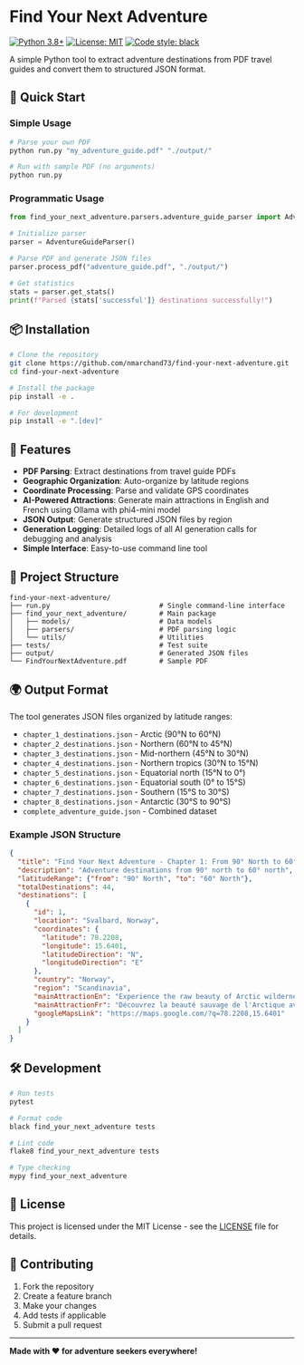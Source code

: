 # Find Your Next Adventure

[![Python 3.8+](https://img.shields.io/badge/python-3.8+-blue.svg)](https://www.python.org/downloads/)
[![License: MIT](https://img.shields.io/badge/License-MIT-yellow.svg)](https://opensource.org/licenses/MIT)
[![Code style: black](https://img.shields.io/badge/code%20style-black-000000.svg)](https://github.com/psf/black)

A simple Python tool to extract adventure destinations from PDF travel guides and convert them to structured JSON format.

## 🚀 Quick Start

### Simple Usage
```bash
# Parse your own PDF
python run.py "my_adventure_guide.pdf" "./output/"

# Run with sample PDF (no arguments)
python run.py
```

### Programmatic Usage
```python
from find_your_next_adventure.parsers.adventure_guide_parser import AdventureGuideParser

# Initialize parser
parser = AdventureGuideParser()

# Parse PDF and generate JSON files
parser.process_pdf("adventure_guide.pdf", "./output/")

# Get statistics
stats = parser.get_stats()
print(f"Parsed {stats['successful']} destinations successfully!")
```

## 📦 Installation

```bash
# Clone the repository
git clone https://github.com/nmarchand73/find-your-next-adventure.git
cd find-your-next-adventure

# Install the package
pip install -e .

# For development
pip install -e ".[dev]"
```

## 🎯 Features

- **PDF Parsing**: Extract destinations from travel guide PDFs
- **Geographic Organization**: Auto-organize by latitude regions
- **Coordinate Processing**: Parse and validate GPS coordinates
- **AI-Powered Attractions**: Generate main attractions in English and French using Ollama with phi4-mini model
- **JSON Output**: Generate structured JSON files by region
- **Generation Logging**: Detailed logs of all AI generation calls for debugging and analysis
- **Simple Interface**: Easy-to-use command line tool

## 📁 Project Structure

```
find-your-next-adventure/
├── run.py                           # Single command-line interface
├── find_your_next_adventure/        # Main package
│   ├── models/                      # Data models
│   ├── parsers/                     # PDF parsing logic
│   └── utils/                       # Utilities
├── tests/                           # Test suite
├── output/                          # Generated JSON files
└── FindYourNextAdventure.pdf        # Sample PDF
```

## 🌍 Output Format

The tool generates JSON files organized by latitude ranges:

- `chapter_1_destinations.json` - Arctic (90°N to 60°N)
- `chapter_2_destinations.json` - Northern (60°N to 45°N)
- `chapter_3_destinations.json` - Mid-northern (45°N to 30°N)
- `chapter_4_destinations.json` - Northern tropics (30°N to 15°N)
- `chapter_5_destinations.json` - Equatorial north (15°N to 0°)
- `chapter_6_destinations.json` - Equatorial south (0° to 15°S)
- `chapter_7_destinations.json` - Southern (15°S to 30°S)
- `chapter_8_destinations.json` - Antarctic (30°S to 90°S)
- `complete_adventure_guide.json` - Combined dataset

### Example JSON Structure

```json
{
  "title": "Find Your Next Adventure - Chapter 1: From 90° North to 60° North",
  "description": "Adventure destinations from 90° north to 60° north",
  "latitudeRange": {"from": "90° North", "to": "60° North"},
  "totalDestinations": 44,
  "destinations": [
    {
      "id": 1,
      "location": "Svalbard, Norway",
      "coordinates": {
        "latitude": 78.2208,
        "longitude": 15.6401,
        "latitudeDirection": "N",
        "longitudeDirection": "E"
      },
      "country": "Norway",
      "region": "Scandinavia",
      "mainAttractionEn": "Experience the raw beauty of Arctic wilderness with polar bear encounters and stunning glaciers.",
      "mainAttractionFr": "Découvrez la beauté sauvage de l'Arctique avec des rencontres d'ours polaires et des glaciers époustouflants.",
      "googleMapsLink": "https://maps.google.com/?q=78.2208,15.6401"
    }
  ]
}
```

## 🛠️ Development

```bash
# Run tests
pytest

# Format code
black find_your_next_adventure tests

# Lint code
flake8 find_your_next_adventure tests

# Type checking
mypy find_your_next_adventure
```

## 📝 License

This project is licensed under the MIT License - see the [LICENSE](LICENSE) file for details.

## 🤝 Contributing

1. Fork the repository
2. Create a feature branch
3. Make your changes
4. Add tests if applicable
5. Submit a pull request

---

**Made with ❤️ for adventure seekers everywhere!**
